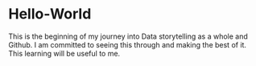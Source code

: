 # Hello-World
This is the beginning of my journey into Data storytelling as a whole and Github. 
I am committed to seeing this through and making the best of it.
This learning will be useful to me. 
